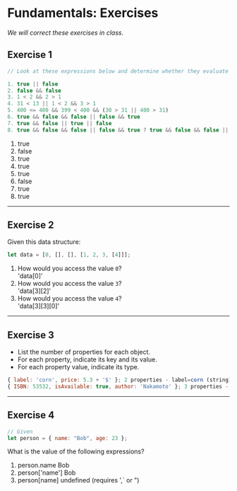 # Fundamentals: Exercises

_We will correct these exercises in class._

## Exercise 1

```js
// Look at these expressions below and determine whether they evaluate to true or false

1. true || false
2. false && false
3. 1 < 2 && 2 > 1
4. 31 < 13 || 1 < 2 && 3 > 1
5. 400 <= 400 && 399 < 400 && (30 > 31 || 400 > 31)
6. true && false && false || false && true
7. true && false || true || false
8. true && false && false || false && true ? true && false && false || false && true : 1 < 2 && 2 > 1
```
1. true
2. false
3. true
4. true
5. true
6. false
7. true
8. true
---

## Exercise 2

Given this data structure:

```js
let data = [0, [], [], [1, 2, 3, [4]]];
```

1. How would you access the value `0`?  
'data[0]'
2. How would you access the value `3`?  
'data[3][2]'
3. How would you access the value `4`?  
'data[3][3][0]'

---

## Exercise 3

- List the number of properties for each object.
- For each property, indicate its key and its value.
- For each property value, indicate its type.

```js
{ label: 'corn', price: 5.3 + '$' }; 2 properties - label=corn (string), price=5.3$ (number + string = string)
{ ISBN: 53532, isAvailable: true, author: 'Nakamoto' }; 3 properties - ISBN=53532 (number), isAvailable=true (boolean), author=Nakamoto (string)
```

---

## Exercise 4

```js
// Given
let person = { name: "Bob", age: 23 };
```

What is the value of the following expressions?

1. person.name
Bob
2. person['name']
Bob
3. person[name]
undefined (requires ',` or ")
